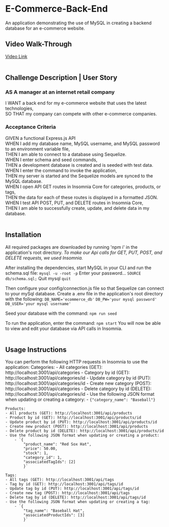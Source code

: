 # E-Commerce-Back-End
An application demonstrating the use of MySQL in creating a backend database for an e-commerce website.

## Video Walk-Through
[Video Link](https://drive.google.com/file/d/1JfGEJBf8MbRqLoM_Lj6ALBlx5rqlRqpU/view?usp=sharing)
<br/><br/>
## Challenge Description | User Story
### **AS A manager** at an internet retail company
I WANT a back end for my e-commerce website that uses the latest technologies,  
SO THAT my company can compete with other e-commerce companies.  

### **Acceptance Criteria**

GIVEN a functional Express.js API  
WHEN I add my database name, MySQL username, and MySQL password to an environment variable file,  
THEN I am able to connect to a database using Sequelize.  
WHEN I enter schema and seed commands,  
THEN a development database is created and is seeded with test data.  
WHEN I enter the command to invoke the application,  
THEN my server is started and the Sequelize models are synced to the MySQL database.  
WHEN I open API GET routes in Insomnia Core for categories, products, or tags,  
THEN the data for each of these routes is displayed in a formatted JSON.  
WHEN I test API POST, PUT, and DELETE routes in Insomnia Core,  
THEN I am able to successfully create, update, and delete data in my database.  
<br/>

## Installation

All required packages are downloaded by running 'npm i' in the application's root directory. *To make our Api calls for GET, PUT, POST, and DELETE requests, we used Insomnia.*

After installing the dependencies, start MySQL in your CLI and run the schema.sql file:
    `mysql -u -root -p`
    Enter your password...
    `SOURCE db/schema.sql;`
    Quit mysql
    `quit`

Then configure your config/connection.js file so that Sequelize can connect to your mySql database. Create a .env file in the application's root directory with the following:
    `DB_NAME='ecommerce_db'`
    `DB_PW='your mysql password'`
    `DB_USER='your mysql username'`

Seed your database with the command:
    `npm run seed`

To run the application, enter the command:
    `npm start`
You will now be able to view and edit your database via API calls in Insomnia.
<br><br>

## Usage Instructions

You can perform the following HTTP requests in Insomnia to use the application:
    Categories:
    - All categories (GET): http://localhost:3001/api/categories
    - Category by id (GET): http://localhost:3001/api/categories/id
    - Update category by id (PUT): http://localhost:3001/api/categories/id
    - Create new category (POST): http://localhost:3001/api/categories
    - Delete category by id (DELETE): http://localhost:3001/api/categories/id
    - Use the following JSON format when updating or creating a category:
        - `{"category_name": "Baseball"}`

    Products:
    - All products (GET): http://localhost:3001/api/products
    - Product by id (GET): http://localhost:3001/api/products/id
    - Update product by id (PUT): http://localhost:3001/api/products/id
    - Create new product (POST): http://localhost:3001/api/products
    - Delete product by id (DELETE): http://localhost:3001/api/products/id
    - Use the following JSON format when updating or creating a product:
        - `{
	        "product_name": "Red Sox Hat",
	        "price": 50.00,
	        "stock": 1,
	        "category_id": 1,
	        "associatedTagIds": [2]
            }`

    Tags:
    - All tags (GET): http://localhost:3001/api/tags
    - Tag by id (GET): http://localhost:3001/api/tags/id
    - Update tag by id (PUT): http://localhost:3001/api/tags/id
    - Create new tag (POST): http://localhost:3001/api/tags
    - Delete tag by id (DELETE): http://localhost:3001/api/tags/id
    - Use the following JSON format when updating or creating a tag:
        - `{
            "tag_name": "Baseball Hat",
            "associatedProductIds": [3]
            }`
